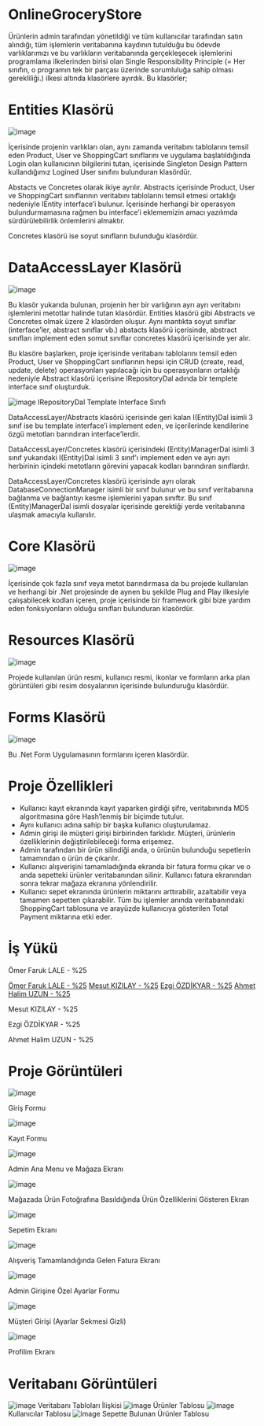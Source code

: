 # OnlineGroceryStore

Ürünlerin admin tarafından yönetildiği ve tüm kullanıcılar tarafından satın alındığı, tüm işlemlerin veritabanına kaydının tutulduğu bu ödevde varlıklarımızı ve bu varlıkların veritabanında gerçekleşecek işlemlerini programlama ilkelerinden birisi olan Single Responsibility Principle (= Her sınıfın, o programın tek bir parçası üzerinde sorumluluğa sahip olması gerekliliği.) ilkesi altında klasörlere ayırdık. Bu klasörler;

# Entities Klasörü
![image](https://user-images.githubusercontent.com/58256256/159504278-6efecc3e-fc06-4dd3-be6b-b1289bb29c1d.png)

İçerisinde projenin varlıkları olan, aynı zamanda veritabını tablolarını temsil eden Product, User ve ShoppingCart sınıflarını ve uygulama başlatıldığında Login olan kullanıcının bilgilerini tutan, içerisinde Singleton Design Pattern kullandığımız Logined User sınıfını bulunduran klasördür. 

Abstacts ve Concretes olarak ikiye ayrılır. Abstracts içerisinde Product, User ve ShoppingCart sınıflarının veritabını tablolarını temsil etmesi ortaklığı nedeniyle IEntity interface’i bulunur. İçerisinde herhangi bir operasyon bulundurmamasına rağmen bu interface’i eklememizin amacı yazılımda sürdürülebilirlik önlemlerini almaktır. 

Concretes klasörü ise soyut sınıfların bulunduğu klasördür.

# DataAccessLayer Klasörü
![image](https://user-images.githubusercontent.com/58256256/159504672-46379547-a769-4902-a919-c5433a5be147.png)

Bu klasör yukarıda bulunan, projenin her bir varlığının ayrı ayrı veritabını işlemlerini metotlar halinde tutan klasördür. Entities klasörü gibi Abstracts ve Concretes olmak üzere 2 klasörden oluşur. Aynı mantıkta soyut sınıflar (interface’ler, abstract sınıflar vb.) abstacts klasörü içerisinde, abstract sınıfları implement eden somut sınıflar concretes klasörü içerisinde yer alır.

Bu klasöre başlarken, proje içerisinde veritabanı tablolarını temsil eden Product, User ve ShoppingCart sınıflarının hepsi için CRUD (create, read, update, delete) operasyonları yapılacağı için bu operasyonların ortaklığı nedeniyle Abstract klasörü içerisine IRepositoryDal adında bir templete interface sınıf oluşturduk. 

![image](https://user-images.githubusercontent.com/58256256/159504719-d2afd75d-cc9c-4d2e-b398-f229728523ff.png)
IRepositoryDal Template Interface Sınıfı

DataAccessLayer/Abstracts klasörü içerisinde geri kalan I(Entity)Dal isimli 3 sınıf ise bu template interface’i implement eden, ve içerilerinde kendilerine özgü metotları barındıran interface’lerdir.  

DataAccessLayer/Concretes klasörü içerisindeki (Entity)ManagerDal isimli 3 sınıf yukarıdaki I(Entity)Dal isimli 3 sınıf’ı implement eden ve ayrı ayrı herbirinin içindeki metotların görevini yapacak kodları barındıran sınıflardır.

DataAccessLayer/Concretes klasörü içerisinde ayrı olarak DatabaseConnectionManager isimli bir sınıf bulunur ve bu sınıf veritabanına bağlanma ve bağlantıyı kesme işlemlerini yapan sınıftır. Bu sınıf (Entity)ManagerDal isimli dosyalar içerisinde gerektiği yerde veritabanına ulaşmak amacıyla kullanılır.

# Core Klasörü

![image](https://user-images.githubusercontent.com/58256256/159504815-317d9ae0-26a2-41f6-8b96-82d927e1d1c5.png)

İçerisinde çok fazla sınıf veya metot barındırmasa da bu projede kullanılan ve herhangi bir .Net projesinde de aynen bu şekilde Plug and Play ilkesiyle çalışabilecek kodları içeren, proje içerisinde bir framework gibi bize yardım eden fonksiyonların olduğu sınıfları bulunduran klasördür.

# Resources Klasörü

![image](https://user-images.githubusercontent.com/58256256/159504903-2af50b29-e3f6-4ece-8907-b73ac1496419.png)

Projede kullanılan ürün resmi, kullanıcı resmi, ikonlar ve formların arka plan görüntüleri gibi resim dosyalarının içerisinde bulunduruğu klasördür.

# Forms Klasörü

![image](https://user-images.githubusercontent.com/58256256/159504958-5e0f2783-d01e-49b5-8d9b-80c3d2341a6b.png)

Bu .Net Form Uygulamasının formlarını içeren klasördür.

# Proje Özellikleri

* Kullanıcı kayıt ekranında kayıt yaparken girdiği şifre, veritabınında MD5 algoritmasına göre Hash’lenmiş bir biçimde tutulur.
* Aynı kullanıcı adına sahip bir başka kullanıcı oluşturulamaz.
* Admin girişi ile müşteri girişi birbirinden farklıdır. Müşteri, ürünlerin özelliklerinin değiştirilebileceği forma erişemez.
* Admin tarafından bir ürün silindiği anda, o ürünün bulunduğu sepetlerin tamamından o ürün de çıkarılır.
* Kullanıcı alışverişini tamamladığında ekranda bir fatura formu çıkar ve o anda sepetteki ürünler veritabanından silinir. Kullanıcı fatura ekranından sonra tekrar mağaza ekranına yönlendirilir.
* Kullanıcı sepet ekranında ürünlerin miktarını arttırabilir, azaltabilir veya tamamen sepetten çıkarabilir. Tüm bu işlemler anında veritabanındaki ShoppingCart tablosuna ve arayüzde kullanıcıya gösterilen Total Payment miktarına etki eder.

# İş Yükü

Ömer Faruk LALE - %25

<a href="https://github.com/omerlaleee">Ömer Faruk LALE - %25</a>
<a href="https://github.com/MesutKizilay">Mesut KIZILAY - %25</a>
<a href="https://github.com/ezgiozdikyar">Ezgi ÖZDİKYAR - %25</a>
<a href="https://github.com/ahmthlmzn">Ahmet Halim UZUN - %25</a>

Mesut KIZILAY - %25	

Ezgi ÖZDİKYAR - %25	

Ahmet Halim UZUN - %25	

# Proje Görüntüleri

![image](https://user-images.githubusercontent.com/58256256/159505135-1bd142d7-7567-4886-b26c-8b9c4323f18a.png)

Giriş Formu

![image](https://user-images.githubusercontent.com/58256256/159505169-1820a944-4482-4217-92dc-7b4206408b6e.png)

Kayıt Formu

![image](https://user-images.githubusercontent.com/58256256/159505219-ff591999-f022-477a-98f8-db132089609a.png)

Admin Ana Menu ve Mağaza Ekranı

![image](https://user-images.githubusercontent.com/58256256/159505255-b35c2375-0b36-4b87-b097-dc5b14a2ccb3.png)

Mağazada Ürün Fotoğrafına Basıldığında Ürün Özelliklerini Gösteren Ekran

![image](https://user-images.githubusercontent.com/58256256/159505293-48c9edb4-48d2-458c-9da9-6dc1a6fb5495.png)

Sepetim Ekranı

![image](https://user-images.githubusercontent.com/58256256/159505317-573015f7-99ff-4e3e-b9d6-4cc4a489dbfe.png)

Alışveriş Tamamlandığında Gelen Fatura Ekranı

![image](https://user-images.githubusercontent.com/58256256/159505343-60057811-54a6-42ce-8352-427e8c40fd96.png)

Admin Girişine Özel Ayarlar Formu

![image](https://user-images.githubusercontent.com/58256256/159505373-59d99595-44b2-4014-b2af-a46521787122.png)

Müşteri Girişi (Ayarlar Sekmesi Gizli)

![image](https://user-images.githubusercontent.com/58256256/159505405-3ef37ade-6e6a-433c-9358-d105f293b778.png)

Profilim Ekranı

# Veritabanı Görüntüleri
![image](https://user-images.githubusercontent.com/58256256/159505459-df5a4f14-ff45-4121-9d5a-4933b9678c42.png)
Veritabanı Tabloları İlişkisi
![image](https://user-images.githubusercontent.com/58256256/159505487-9c70119f-32a3-42cb-a44d-4a992401cc27.png)
Ürünler Tablosu
![image](https://user-images.githubusercontent.com/58256256/159505517-6a9ff897-aa33-4851-a26b-c0dcf0b35121.png)
Kullanıcılar Tablosu
![image](https://user-images.githubusercontent.com/58256256/159505538-3f0bee1d-c0fc-4777-9928-2404ef325fdc.png)
Sepette Bulunan Ürünler Tablosu
